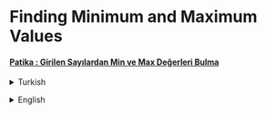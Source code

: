 # Finding Minimum and Maximum Values
#### [Patika : Girilen Sayılardan Min ve Max Değerleri Bulma](https://app.patika.dev/moduller/java101/odev-min-max)
<details><summary>Turkish</summary>
<p>

# Ödev
## Java 101 - Döngüler - Minimum ve Maksimum Değerleri Bulma
Java ile klavyeden girilen N tane sayma sayısından en büyük ve en küçük sayıları bulan ve bu sayıları ekrana yazdıran programı yazın.

### Örnek Çıktı
    Kaç tane sayı gireceksiniz: 4
    1. Sayıyı Giriniz: 16
    2. Sayıyı Giriniz: -22
    3. Sayıyı Giriniz: -15
    4. Sayıyı Giriniz: 100
    En Büyük Sayı: 100
    En Küçük Sayı: -22

</p>
    
</details>

<p>
</p>  

 <details><summary>English</summary>
  <p>

  </p>

<p align="center">
  <img width="600" height="300" src="https://github.com/aykutcihansevim/PatikaDev/blob/main/images/workinprogress.png?raw=true">
  <img width="600" height="300" src="https://github.com/aykutcihansevim/PatikaDev/blob/main/images/underconscontentwillbe.png?raw=true">
</p>

</details>

